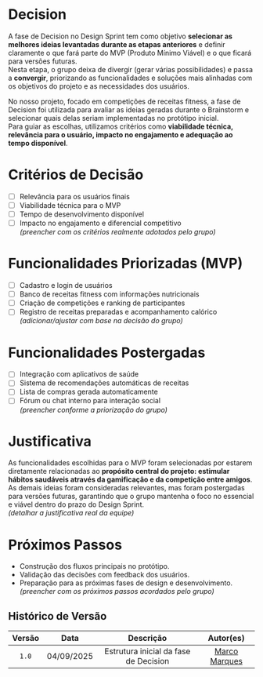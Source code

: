 # Decision
A fase de Decision no Design Sprint tem como objetivo **selecionar as melhores ideias levantadas durante as etapas anteriores** e definir claramente o que fará parte do MVP (Produto Mínimo Viável) e o que ficará para versões futuras.  
Nesta etapa, o grupo deixa de divergir (gerar várias possibilidades) e passa a **convergir**, priorizando as funcionalidades e soluções mais alinhadas com os objetivos do projeto e as necessidades dos usuários.

No nosso projeto, focado em competições de receitas fitness, a fase de Decision foi utilizada para avaliar as ideias geradas durante o Brainstorm e selecionar quais delas seriam implementadas no protótipo inicial.  
Para guiar as escolhas, utilizamos critérios como **viabilidade técnica, relevância para o usuário, impacto no engajamento e adequação ao tempo disponível**.

# Critérios de Decisão
- [ ] Relevância para os usuários finais  
- [ ] Viabilidade técnica para o MVP  
- [ ] Tempo de desenvolvimento disponível  
- [ ] Impacto no engajamento e diferencial competitivo  
*(preencher com os critérios realmente adotados pelo grupo)*

# Funcionalidades Priorizadas (MVP)
- [ ] Cadastro e login de usuários  
- [ ] Banco de receitas fitness com informações nutricionais  
- [ ] Criação de competições e ranking de participantes  
- [ ] Registro de receitas preparadas e acompanhamento calórico  
*(adicionar/ajustar com base na decisão do grupo)*

# Funcionalidades Postergadas
- [ ] Integração com aplicativos de saúde  
- [ ] Sistema de recomendações automáticas de receitas  
- [ ] Lista de compras gerada automaticamente  
- [ ] Fórum ou chat interno para interação social  
*(preencher conforme a priorização do grupo)*

# Justificativa
As funcionalidades escolhidas para o MVP foram selecionadas por estarem diretamente relacionadas ao **propósito central do projeto: estimular hábitos saudáveis através da gamificação e da competição entre amigos**.  
As demais ideias foram consideradas relevantes, mas foram postergadas para versões futuras, garantindo que o grupo mantenha o foco no essencial e viável dentro do prazo do Design Sprint.  
*(detalhar a justificativa real da equipe)*

# Próximos Passos
- Construção dos fluxos principais no protótipo.  
- Validação das decisões com feedback dos usuários.  
- Preparação para as próximas fases de design e desenvolvimento.  
*(preencher com os próximos passos acordados pelo grupo)*

## Histórico de Versão

| Versão | Data | Descrição | Autor(es) |
| :-: | :-: | :-: | :-: |
| `1.0` | 04/09/2025  | Estrutura inicial da fase de Decision | [Marco Marques](https://github.com/marcomarquesdc) | 
